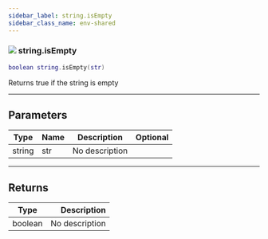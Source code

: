 ```yaml
---
sidebar_label: string.isEmpty
sidebar_class_name: env-shared
---
```


### ![](/img/wiki/shared.png) string.isEmpty

```lua
boolean string.isEmpty(str)
```

Returns true if the string is empty<br/>

-----------------
## Parameters

| Type   | Name | Description | Optional |
| ------ | ---- | ----------- | -------: |
| string | str | No description |   |

-----------------
## Returns

| Type   | Description |
| ------ | ----------: |
| boolean | No description |

